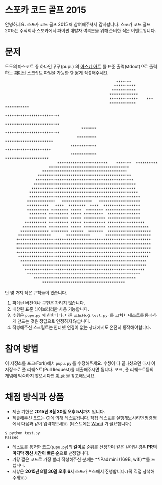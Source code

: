 # 스포카 코드 골프 2015

안녕하세요. 스포카 코드 골프 2015 에 참여해주셔서 감사합니다. 스포카 코드 골프 2015는 주식회사 스포카에서 파이썬 개발자 여러분을 위해 준비한 작은 이벤트입니다.

# 문제

도도의 마스코트 중 하나인 푸푸(pupu) 의 [아스키 아트][1] 를 표준 출력(stdout)으로 출력하는 [파이썬][2] 스크립트 파일을 가능한 한 짧게 작성해주세요.

```
                                                   *******
                                                  **********
                                                 ***********
                                                *************
                                                *************    ***
                                                ************ ***********
                                                *************************
                                                 *************************
                                   *******        *************************
                                 *********          **********************
                              ************           *********************
                              ************          ********************
                        ***********************    *******  **********
                    *************************************
                 ***************************************
               *******************************************
              *********************************************
             ***********************************************
            ************************************************
           **************************************************
           ***************************************************
          *************   **************   *******************
          **********   ****  ********  ****  *****************
          ********** ******** *****  ******** ****************
           ******** ********* ***** *********  ***************
           ******** ********* ***** ********** ***************
         ********** ********* ***** ********** *****************
        *********** ********* ***** ********** *******************
       ************* ******** ******  *******  ********************
      ***************       ***********       *********************
     **************************************************************
     **************************************************************
     **************************************************************
     **************************************************************
      ************************************************************
       **********************************************************
        *********************************************************
         *******************************************************
          ****************************************************
             ***********************************************
                 **************************************
```

단 몇 가지 작은 규칙들이 있습니다.

1. 파이썬 버전이나 구현은 가리지 않습니다.
2. 내장된 표준 라이브러리만 사용 가능합니다.
3. 수정은 `pupu.py` 에 한합니다. 다른 코드(e.g. `test.py`) 를 고쳐서 테스트를 통과하게 만드는 것은 정답으로 인정하지 않습니다.
4. 작성해주신 스크립트는 인터넷 연결이 없는 상태에서도 온전히 동작해야합니다.


# 참여 방법

이 저장소를 포크(Fork)해서  `pupu.py` 를 수정해주세요. 수정이 다 끝나셨으면 다시 이 저장소로 풀 리퀘스트(Pull Request)를 제출해주시면 됩니다. 포크, 풀 리퀘스트등의 개념에 익숙하지 않으시다면 [이 글][3] 을 참고해보세요.


# 채점 방식과 상품

- 제출 기한은 **2015년 8월 30일 오후 5시**까지 입니다.
- 제출해주신 코드는 CI에 의해 테스트됩니다. 직접 테스트를 실행해보시려면 명령행에서 다음과 같이 입력해보세요. (테스트에는 [Wand][4] 가 필요합니다.)

```
$ python test.py
Passed
```

- 테스트를 통과한 코드(`pupu.py`)의 **길이**로 순위를 산정하며 같은 길이일 경우 **PR의 마지막 갱신 시간이 빠른 순**으로 선정합니다.
- 가장 짧은 코드로 가장 빨리 작성해주신 분께는 **iPad mini (16GB, wifi)**를 드립니다.
- 시상은 **2015년 8월 30일 오후 6시** 스포카 부스에서 진행합니다. (꼭 직접 참석해주세요.)


[1]: https://ko.wikipedia.org/wiki/%EC%95%84%EC%8A%A4%ED%82%A4_%EC%95%84%ED%8A%B8
[2]: https://www.python.org/
[3]: https://help.github.com/articles/using-pull-requests/
[4]: http://docs.wand-py.org/
